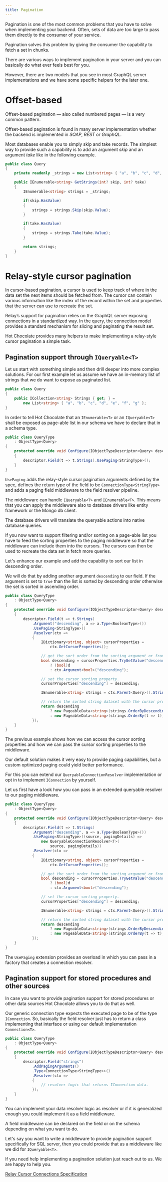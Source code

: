 ```yaml
---
title: Pagination
---
```


Pagination is one of the most common problems that you have to solve when implementing your backend. Often, sets of data are too large to pass them directly to the consumer of your service.

Pagination solves this problem by giving the consumer the capability to fetch a set in chunks.

There are various ways to implement pagination in your server and you can basically do what ever feels best for you.

However, there are two models that you see in most GraphQL server implementations and we have some specific helpers for the later one.

# Offset-based

Offset-based pagination — also called numbered pages — is a very common pattern.

Offset-based pagination is found in many server implementation whether the backend is implemented in _SOAP_, _REST_ or _GraphQL_.

Most databases enable you to simply skip and take records. The simplest way to provide such a capability is to add an argument _skip_ and an argument _take_ like in the following example.

```csharp
public class Query
{
    private readonly _strings = new List<string> { "a", "b", "c", "d", "e", "f", "g" };

    public IEnumerable<string> GetStrings(int? skip, int? take)
    {
        IEnumerable<string> strings = _strings;

        if(skip.HasValue)
        {
            strings = strings.Skip(skip.Value);
        }

        if(take.HasValue)
        {
            strings = strings.Take(take.Value);
        }

        return strings;
    }
}
```

# Relay-style cursor pagination

In cursor-based pagination, a cursor is used to keep track of where in the data set the next items should be fetched from. The cursor can contain various information like the index of the record within the set and properties that the server can use to recreate the set.

Relay’s support for pagination relies on the GraphQL server exposing connections in a standardized way. In the query, the connection model provides a standard mechanism for slicing and paginating the result set.

Hot Chocolate provides many helpers to make implementing a relay-style cursor pagination a simple task.

## Pagination support through `IQueryable<T>`

Let us start with something simple and then drill deeper into more complex solutions. For our first example let us assume we have an in-memory list of strings that we do want to expose as paginated list.

```csharp
public class Query
{
    public ICollection<string> Strings { get; } =
        new List<string> { "a", "b", "c", "d", "e", "f", "g" };
}
```

In order to tell Hot Chocolate that an `IEnumerable<T>` or an `IQueryable<T>` shall be exposed as page-able list in our schema we have to declare that in a schema type.

```csharp
public class QueryType
    : ObjectType<Query>
{
    protected override void Configure(IObjectTypeDescriptor<Query> descriptor)
    {
        descriptor.Field(t => t.Strings).UsePaging<StringType>();
    }
}
```

`UsePaging` adds the relay-style cursor pagination arguments defined by the spec, defines the return type of the field to be `ConnectionType<StringType>` and adds a paging field middleware to the field resolver pipeline.

The middleware can handle `IQueryable<T>` and `IEnumerable<T>`. This means that you can apply the middleware also to database drivers like entity framework or the Mongo db client.

The database drivers will translate the queryable actions into native database queries.

If you now want to support filtering and/or sorting on a page-able list you have to feed the sorting properties to the paging middleware so that the middleware can include them into the cursors. The cursors can then be used to recreate the data set in fetch more queries.

Let's enhance our example and add the capability to sort our list in descending order.

We will do that by adding another argument `descending` to our field. If the argument is set to `true` than the list is sorted by descending order otherwise the set is sorted in ascending order.

```csharp
public class QueryType
    : ObjectType<Query>
{
    protected override void Configure(IObjectTypeDescriptor<Query> descriptor)
    {
        descriptor.Field(t => t.Strings)
            .Argument("descending", a => a.Type<BooleanType>())
            .UsePaging<StringType>()
            .Resolver(ctx =>
            {
                IDictionary<string, object> cursorProperties =
                    ctx.GetCursorProperties();

                // get the sort order from the sorting argument or from a cursor that was passed in.
                bool descending = cursorProperties.TryGetValue("descending", out object d)
                    ? (bool)d
                    : ctx.Argument<bool>("descending");

                // set the cursor sorting property.
                cursorProperties["descending"] = descending;

                IEnumerable<string> strings = ctx.Parent<Query>().Strings;

                // return the sorted string dataset with the cursor properties.
                return descending
                    ? new PageableData<string>(strings.OrderByDescending(t => t), cursorProperties)
                    : new PageableData<string>(strings.OrderBy(t => t), cursorProperties);
            });
    }
}
```

The previous example shows how we can access the cursor sorting properties and how we can pass the cursor sorting properties to the middleware.

Our default solution makes it very easy to provide paging capabilities, but a custom optimized paging could yield better performance.

For this you can extend our `QueryableConnectionResolver` implementation or opt in to implement `IConnection` by yourself.

Let us first have a look how you can pass in an extended queryable resolver to our paging middleware.

```csharp
public class QueryType
    : ObjectType<Query>
{
    protected override void Configure(IObjectTypeDescriptor<Query> descriptor)
    {
        descriptor.Field(t => t.Strings)
            .Argument("descending", a => a.Type<BooleanType>())
            .UsePaging<StringType>((source, pagingDetails) =>
                new QueryableConnectionResolver<T>(
                    source, pagingDetails))
            .Resolver(ctx =>
            {
                IDictionary<string, object> cursorProperties =
                    ctx.GetCursorProperties();

                // get the sort order from the sorting argument or from a cursor that was passed in.
                bool descending = cursorProperties.TryGetValue("descending", out object d)
                    ? (bool)d
                    : ctx.Argument<bool>("descending");

                // set the cursor sorting property.
                cursorProperties["descending"] = descending;

                IEnumerable<string> strings = ctx.Parent<Query>().Strings;

                // return the sorted string dataset with the cursor properties.
                return descending
                    ? new PageableData<string>(strings.OrderByDescending(t => t), cursorProperties)
                    : new PageableData<string>(strings.OrderBy(t => t), cursorProperties);
            });
    }
}
```

The `UsePaging` extension provides an overload in which you can pass in a factory that creates a connection resolver.

## Pagination support for stored procedures and other sources

In case you want to provide pagination support for stored procedures or other data sources Hot Chocolate allows you to do that as well.

Our generic connection type expects the executed page to be of the type `IConnection`. So, basically the field resolver just has to return a class implementing that interface or using our default implementation `Connection<T>`.

```csharp
public class QueryType
    : ObjectType<Query>
{
    protected override void Configure(IObjectTypeDescriptor<Query> descriptor)
    {
        descriptor.Field("strings")
            .AddPagingArguments()
            .Type<ConnectionType<StringType>>()
            .Resolver(ctx =>
            {
                // resolver logic that returns IConnection data.
            });
    }
}
```

You can implement your data resolver logic as resolver or if it is generalized enough you could implement it as a field middleware.

A field middleware can be declared on the field or on the schema depending on what you want to do.

Let's say you want to write a middleware to provide pagination support specifically for SQL server, then you could provide that as a middleware like we did for `IQueryable<T>`.

If you need help implementing a pagination solution just reach out to us. We are happy to help you.

[Relay Cursor Connections Specification](https://relay.dev/graphql/connections.htm)
